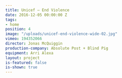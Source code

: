```yaml
---
title: Unicef — End Violence
date: 2016-12-05 00:00:00 Z
tags:
- home
position: 4
image: "/uploads/unicef-end-violence-wide-02.jpg"
vimeo: 194352066
director: Jonas McQuiggin
production-company: Absolute Post + Blind Pig
equipment: Arri Alexa
layout: project
is-featured: false
is-shown: true
---
```


